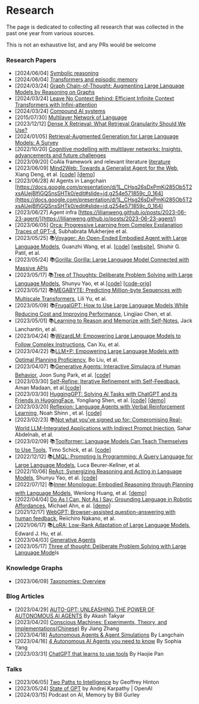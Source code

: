 # Research

The page is dedicated to collecting all research that was collected in the past one year from various sources.

This is not an exhaustive list, and any PRs would be welcome

### Research Papers
- [2024/06/04] [Symbolic reasoning](https://arxiv.org/abs/2402.01817)
- [2024/06/04] [Transformers and episodic memory](https://arxiv.org/abs/2405.14992)
- [2024/03/24] [Graph Chain-of-Thought: Augmenting Large Language Models by Reasoning on Graphs](https://arxiv.org/abs/2404.07103)
- [2024/03/24] [Leave No Context Behind: Efficient Infinite Context Transformers with Infini-attention](https://arxiv.org/abs/2404.07143)
- [2024/03/24] [Compound AI systems](https://bair.berkeley.edu/blog/2024/02/18/compound-ai-systems/)
- [2015/07/30] [Multilayer Network of Language](https://arxiv.org/abs/1507.08539)
- [2023/12/12]  [Dense X Retrieval: What Retrieval Granularity Should We Use?](https://arxiv.org/pdf/2312.06648.pdf)
- [2024/01/05] [Retrieval-Augmented Generation for Large Language Models: A Survey](https://arxiv.org/pdf/2312.10997.pdf)
- [2022/10/20]  [Cognitive modelling with multilayer networks: Insights, advancements and future challenges](https://arxiv.org/pdf/2210.00500.pdf)
- [2023/09/20] CoAla framework and relevant literature [literature](https://github.com/ysymyth/awesome-language-agents)
- [2023/06/09] [Mind2Web: Towards a Generalist Agent for the Web](https://arxiv.org/pdf/2306.06070.pdf), Xiang Deng, et al. [[code]](https://github.com/OSU-NLP-Group/Mind2Web) [[demo]](https://osu-nlp-group.github.io/Mind2Web/)
- [2023/06/28] AI Agents in Langchain [https://docs.google.com/presentation/d/1L_CHsg26sDxPmKj285Ob5T2xsAUejBlfiGQSnsSHTk0/edit#slide=id.g254e571859c_0_164](https://docs.google.com/presentation/d/1L_CHsg26sDxPmKj285Ob5T2xsAUejBlfiGQSnsSHTk0/edit#slide=id.g254e571859c_0_164)
- [2023/06/27] Agent infra [https://lilianweng.github.io/posts/2023-06-23-agent/](https://lilianweng.github.io/posts/2023-06-23-agent/)
- [2023/06/05] [Orca: Progressive Learning from Complex Explanation Traces of GPT-4](https://arxiv.org/pdf/2306.02707.pdf), Subhabrata Mukherjee et al.
- [2023/05/25] 📚[Voyager: An Open-Ended Embodied Agent with Large Language Models](https://arxiv.org/pdf/2305.16291.pdf), Guanzhi Wang, et al. [[code]](https://github.com/MineDojo/Voyager) [[website]](https://voyager.minedojo.org/), Shishir G. Patil, et al.
- [2023/05/24] 📚[Gorilla: Gorilla: Large Language Model Connected with Massive APIs](https://arxiv.org/abs/2305.15334)
- [2023/05/17] 📚[Tree of Thoughts: Deliberate Problem Solving with Large Language Models](https://arxiv.org/abs/2305.10601), Shunyu Yao, et al.[[code]](https://github.com/kyegomez/tree-of-thoughts) [[code-orig]](https://github.com/ysymyth/tree-of-thought-llm)
- [2023/05/12] 📚[MEGABYTE: Predicting Million-byte Sequences with Multiscale Transformers](https://arxiv.org/abs/2305.07185), Lili Yu, et al.
- [2023/05/09] 📚[FrugalGPT: How to Use Large Language Models While Reducing Cost and Improving Performance](https://arxiv.org/abs/2305.05176), Lingjiao Chen, et al.
- [2023/05/01] 📚[Learning to Reason and Memorize with Self-Notes](https://arxiv.org/abs/2305.00833), Jack Lanchantin, et al.
- [2023/04/24] 📚[WizardLM: Empowering Large Language Models to Follow Complex Instructions](https://arxiv.org/abs/2304.12244), Can Xu, et al.
- [2023/04/22] 📚[LLM+P: Empowering Large Language Models with Optimal Planning Proficiency](https://arxiv.org/abs/2304.11477), Bo Liu, et al.
- [2023/04/07] 📚[Generative Agents: Interactive Simulacra of Human Behavior](https://arxiv.org/abs/2304.03442), Joon Sung Park, et al. [[code]](https://github.com/mkturkcan/generative-agents)
- [2023/03/30] [Self-Refine: Iterative Refinement with Self-Feedback](https://arxiv.org/abs/2303.17651), Aman Madaan, et al.[[code]](https://github.com/madaan/self-refine)
- [2023/03/30] [HuggingGPT: Solving AI Tasks with ChatGPT and its Friends in HuggingFace](https://arxiv.org/pdf/2303.17580.pdf), Yongliang Shen, et al. [[code]](https://github.com/microsoft/JARVIS) [[demo]](https://huggingface.co/spaces/microsoft/HuggingGPT)
- [2023/03/20] [Reflexion: Language Agents with Verbal Reinforcement Learning](https://arxiv.org/pdf/2303.11366.pdf), Noah Shinn , et al. [[code]](https://github.com/noahshinn024/reflexion)
- [2023/02/23] 📚[Not what you've signed up for: Compromising Real-World LLM-Integrated Applications with Indirect Prompt Injection](https://arxiv.org/abs/2302.12173), Sahar Abdelnab, et al.
- [2023/02/09] 📚[Toolformer: Language Models Can Teach Themselves to Use Tools](https://arxiv.org/pdf/2302.04761.pdf), Timo Schick, et al. [[code]](https://github.com/lucidrains/toolformer-pytorch)
- [2022/12/12] 📚[LMQL: Prompting Is Programming: A Query Language for Large Language Models](https://arxiv.org/abs/2212.06094), Luca Beurer-Kellner, et al.
- [2022/10/06] [ReAct: Synergizing Reasoning and Acting in Language Models](https://arxiv.org/pdf/2210.03629.pdf), Shunyu Yao, et al. [[code]](https://github.com/ysymyth/ReAct)
- [2022/07/12] 📚[Inner Monologue: Embodied Reasoning through Planning with Language Models](https://arxiv.org/pdf/2207.05608.pdf), Wenlong Huang, et al. [[demo]](https://innermonologue.github.io/)
- [2022/04/04] [Do As I Can, Not As I Say: Grounding Language in Robotic Affordances](https://github.com/Significant-Gravitas/Nexus/wiki/Awesome-Resources), Michael Ahn, e al. [[demo]](https://say-can.github.io/)
- [2021/12/17] [WebGPT: Browser-assisted question-answering with human feedback](https://arxiv.org/pdf/2112.09332.pdf), Reiichiro Nakano, et al.
- [2021/06/17] 📚[LoRA: Low-Rank Adaptation of Large Language Models](https://arxiv.org/abs/2106.09685), Edward J. Hu, et al.
- [2023/04/03] [Generative Agents](https://arxiv.org/abs/2304.03442)
- [2023/05/17] [Three of thought: Deliberate Problem Solving with Large Language Mode](https://arxiv.org/abs/2305.10601)ls


### Knowledge Graphs

- [2023/06/09] [Taxonomies: Overview](https://www.brighttalk.com/webcast/9273/605659?utm_source=brighttalk-portal&utm_medium=web&utm_campaign=topic&utm_content=upcoming)

### Blog Articles

- [2023/04/29] [AUTO-GPT: UNLEASHING THE POWER OF AUTONOMOUS AI AGENTS](https://www.leewayhertz.com/autogpt/) By Akash Takyar
- [2023/04/20] [Conscious Machines: Experiments, Theory, and Implementations(Chinese)](https://pattern.swarma.org/article/230) By Jiang Zhang
- [2023/04/18] [Autonomous Agents & Agent Simulations](https://blog.langchain.dev/agents-round/) By Langchain
- [2023/04/16] [4 Autonomous AI Agents you need to know](https://towardsdatascience.com/4-autonomous-ai-agents-you-need-to-know-d612a643fa92) By Sophia Yang
- [2023/03/31] [ChatGPT that learns to use tools](https://zhuanlan.zhihu.com/p/618448188) By Haojie Pan

### Talks

- [2023/06/05] [Two Paths to Intelligence](https://www.youtube.com/watch?v=rGgGOccMEiY&t=1497s) by Geoffrey Hinton
- [2023/05/24] [State of GPT](https://www.youtube.com/watch?v=bZQun8Y4L2A) by Andrej Karpathy | OpenAI
- [2024/03/15] Podcast on AI, Memory by Bill Gurley
